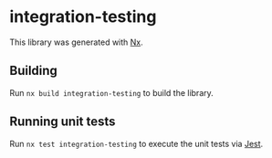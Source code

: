 # integration-testing

This library was generated with [Nx](https://nx.dev).

## Building

Run `nx build integration-testing` to build the library.

## Running unit tests

Run `nx test integration-testing` to execute the unit tests via [Jest](https://jestjs.io).

